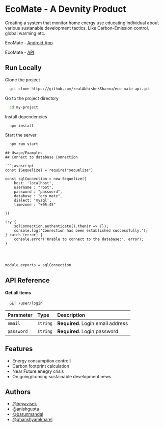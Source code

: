 
# EcoMate - A Devnity Product

Creating a system that monitor home energy use educating individual about various sustanable development tactics, Like Carbon-Emission control, global warming etc.

EcoMate - [Android App](https://github.com/realAbhishekSharma/eco-mate-app)

EcoMate - [API](https://github.com/realAbhishekSharma/eco-mate-api)


## Run Locally

Clone the project

```bash
  git clone https://github.com/realAbhishekSharma/eco-mate-api.git
```

Go to the project directory

```bash
  cd my-project
```

Install dependencies

```bash
  npm install
```

Start the server

```bash
  npm run start
```

```
## Usage/Examples
## Connect to database Connection

```javascript
const {Sequelize} = require("sequelize")

const sqlConnection = new Sequelize({
    host: 'localhost',
    username : "root",
    password : "password",
    database : "eco_mate",
    dialect: 'mysql',
    timezone : "+05:45"

})

try {
    sqlConnection.authenticate().then(r => {});
    console.log('Connection has been established successfully.');
} catch (error) {
    console.error('Unable to connect to the database:', error);
}




module.exports = sqlConnection
```

## API Reference

#### Get all items

```http
  GET /user/login
```

| Parameter | Type     | Description                |
| :-------- | :------- | :------------------------- |
| `email` | `string` | **Required**. Login email address |
| `password` | `string` | **Required**. Login password |





## Features

- Energy consumption controll
- Carbon footprint calculation
- Near Future enegry crisis
- On going/coming sustainable development news



## Authors

- [@heyavisek](https://www.linkedin.com/in/heyavisek)
- [@anishgupta](https://www.linkedin.com/in/anish-gupta-17170b200)
- [@barunmandal](https://www.linkedin.com/in/barun-mandal-a62631232)
- [@ghanshyamkharel](https://www.linkedin.com/in/ghanshyam-kharel)

